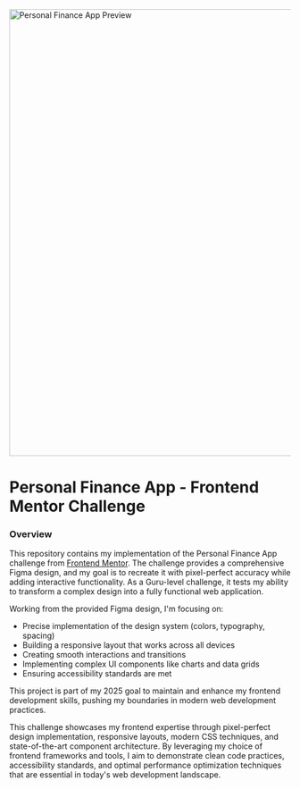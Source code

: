 <img src="https://filedn.com/llQAcN2w6V9BAgE3sxSdnCJ/finance_app/README_INTRO.png" alt="Personal Finance App Preview" width="800"/>

# Personal Finance App - Frontend Mentor Challenge

### Overview

This repository contains my implementation of the Personal Finance App challenge from [Frontend Mentor](https://www.frontendmentor.io/home). The challenge provides a comprehensive Figma design, and my goal is to recreate it with pixel-perfect accuracy while adding interactive functionality. As a Guru-level challenge, it tests my ability to transform a complex design into a fully functional web application.

Working from the provided Figma design, I'm focusing on:

- Precise implementation of the design system (colors, typography, spacing)
- Building a responsive layout that works across all devices
- Creating smooth interactions and transitions
- Implementing complex UI components like charts and data grids
- Ensuring accessibility standards are met

This project is part of my 2025 goal to maintain and enhance my frontend development skills, pushing my boundaries in modern web development practices.

This challenge showcases my frontend expertise through pixel-perfect design implementation, responsive layouts, modern CSS techniques, and state-of-the-art component architecture. By leveraging my choice of frontend frameworks and tools, I aim to demonstrate clean code practices, accessibility standards, and optimal performance optimization techniques that are essential in today's web development landscape.
